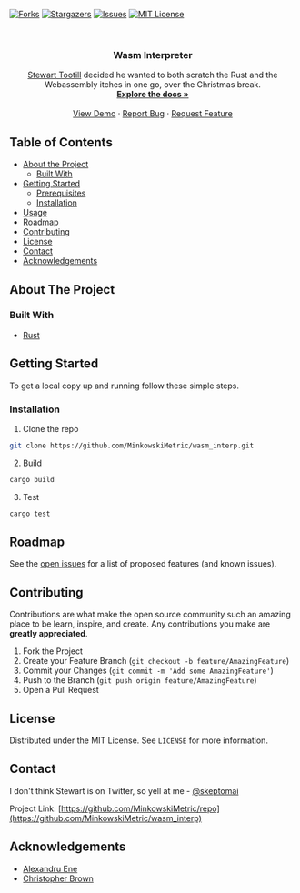 [![Forks][forks-shield]][forks-url]
[![Stargazers][stars-shield]][stars-url]
[![Issues][issues-shield]][issues-url]
[![MIT License][license-shield]][license-url]

<!-- PROJECT LOGO -->
<br />
<p align="center">
  <h3 align="center">Wasm Interpreter</h3>

  <p align="center">
    <a href="https://github.com/MinkowskiMetric">Stewart Tootill</a> decided he wanted to both scratch the Rust and the Webassembly itches in one go, over the Christmas break.
    <br />
    <a href="https://github.com/MinkowskiMetric/wasm_interp"><strong>Explore the docs »</strong></a>
    <br />
    <br />
    <a href="https://github.com/MinkowskiMetric/wasm_interp">View Demo</a>
    ·
    <a href="https://github.com/MinkowskiMetric/wasm_interp/issues">Report Bug</a>
    ·
    <a href="https://github.com/MinkowskiMetric/wasm_interp/issues">Request Feature</a>
  </p>
</p>

<!-- TABLE OF CONTENTS -->

## Table of Contents

- [About the Project](#about-the-project)
  - [Built With](#built-with)
- [Getting Started](#getting-started)
  - [Prerequisites](#prerequisites)
  - [Installation](#installation)
- [Usage](#usage)
- [Roadmap](#roadmap)
- [Contributing](#contributing)
- [License](#license)
- [Contact](#contact)
- [Acknowledgements](#acknowledgements)

<!-- ABOUT THE PROJECT -->

## About The Project

<!-- [![Product Name Screen Shot][product-screenshot]](https://example.com) -->

### Built With

- [Rust](https://www.rust-lang.org/)

<!-- GETTING STARTED -->

## Getting Started

To get a local copy up and running follow these simple steps.

### Installation

1. Clone the repo

```sh
git clone https://github.com/MinkowskiMetric/wasm_interp.git
```

2. Build

```sh
cargo build
```

3. Test

```sh
cargo test
```

<!-- ROADMAP -->

## Roadmap

See the [open issues](https://github.com/MinkowskiMetric/wasm_interp/issues) for a list of proposed features (and known issues).

<!-- CONTRIBUTING -->

## Contributing

Contributions are what make the open source community such an amazing place to be learn, inspire, and create. Any contributions you make are **greatly appreciated**.

1. Fork the Project
2. Create your Feature Branch (`git checkout -b feature/AmazingFeature`)
3. Commit your Changes (`git commit -m 'Add some AmazingFeature'`)
4. Push to the Branch (`git push origin feature/AmazingFeature`)
5. Open a Pull Request

<!-- LICENSE -->

## License

Distributed under the MIT License. See `LICENSE` for more information.

<!-- CONTACT -->

## Contact

I don't think Stewart is on Twitter, so yell at me - [@skeptomai](https://twitter.com/skeptomai)

Project Link: [https://github.com/MinkowskiMetric/repo](https://github.com/MinkowskiMetric/wasm_interp)

<!-- ACKNOWLEDGEMENTS -->

## Acknowledgements

- [Alexandru Ene](https://twitter.com/_AlexEne_)
- [Christopher Brown](https://twitter.com/skeptomai)

<!-- MARKDOWN LINKS & IMAGES -->
<!-- https://www.markdownguide.org/basic-syntax/#reference-style-links -->

[contributors-shield]: https://img.shields.io/github/contributors/MinkowskiMetric/wasm_interp.svg?style=flat-square
[contributors-url]: https://github.com/MinkowskiMetric/wasm_interp/graphs/contributors
[forks-shield]: https://img.shields.io/github/forks/MinkowskiMetric/wasm_interp.svg?style=flat-square
[forks-url]: https://github.com/MinkowskiMetric/wasm_interp/network/members
[stars-shield]: https://img.shields.io/github/stars/MinkowskiMetric/wasm_interp.svg?style=flat-square
[stars-url]: https://github.com/MinkowskiMetric/wasm_interp/stargazers
[issues-shield]: https://img.shields.io/github/issues/MinkowskiMetric/wasm_interp?style=flat-square
[issues-url]: https://github.com/MinkowskiMetric/wasm_interp/issues
[license-shield]: https://img.shields.io/badge/License-MIT-green.svg?style=flat-square
[license-url]: https://github.com/MinkowskiMetric/wasm_interp/blob/master/LICENSE
[product-screenshot]: images/screenshot.png
